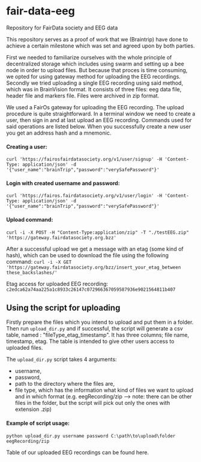 # fair-data-eeg
Repository for FairData society and EEG data

This repository serves as a proof of work that  we (Braintrip) have done to achieve a certain milestone which was set and agreed upon by both parties.

First we needed to familiarize ourselves with the whole principle of decentralized storage which includes using swarm and setting up a bee node in order to upload
files. But because that proces is time consuming, we opted for using gateway method for uploading the EEG recordings. Secondly we tried uploading a single EEG 
recording using said method, which was in BrainVision format. It consists of three files: eeg data file, header file and markers file. Files were archived in
zip format.

We used a FairOs gateway for uploading the EEG recording. The upload procedure is quite straightforward. In a terminal window we need to create a user,
then sign in and at last upload an EEG recording. Commands used for said operations are listed below. When you successfully create a new user you get an address
hash and a mnemonic.

#### Creating a user:

`curl 'https://fairosfairdatasociety.org/v1/user/signup' -H 'Content-Type: application/json' -d '{"user_name":"brainTrip","password":"verySafePassword"}'`

#### Login with created username and password: 

`curl 'https://fairos.fairdatasociety.org/v1/user/login' -H 'Content-Type: application/json' -d '{"user_name":"brainTrip","password":"verySafePassword"}'`

#### Upload command: 

`curl -i -X POST -H "Content-Type:application/zip" -T "./testEEG.zip" 'https://gateway.fairdatasociety.org.bzz'`

After a successful upload we get a message with an etag (some kind of hash), which can be used to download the file using the following command:
`curl -i -X GET 'https://gateway.fairdatasociety.org/bzz/insert_your_etag_between these_backslashes/'`

Etag access for uploaded EEG recording: `c2edca62a74aa225a1c8933c26147c072966367059587936e9021564811b407`

## Using the script for uploading

Firstly prepare the files which you intend to upload and put them in a folder. Then run `upload_dir.py` and if successful, the script will generate
a csv table, named : "fileType_etag_timestamp". It has three columns; file name, timestamp, etag. The table is intended to give other users access to 
uploaded files. 

The `upload_dir.py` script takes 4 arguments: 
- username,
- password, 
- path to the directory where the files are, 
- file type, which has the information what kind of files we want to upload and in which format (e.g. eegRecording/zip --> note: there can be other files in the 
folder, but the script will pick out only the ones with extension .zip)

#### Example of script usage: 
`python upload_dir.py username password C:\path\to\upload\folder eegRecording/zip`

Table of our uploaded EEG recordings can be found here.

